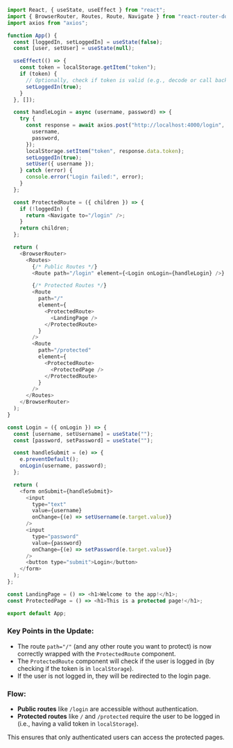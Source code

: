 ```javascript
import React, { useState, useEffect } from "react";
import { BrowserRouter, Routes, Route, Navigate } from "react-router-dom";
import axios from "axios";

function App() {
  const [loggedIn, setLoggedIn] = useState(false);
  const [user, setUser] = useState(null);

  useEffect(() => {
    const token = localStorage.getItem("token");
    if (token) {
      // Optionally, check if token is valid (e.g., decode or call backend)
      setLoggedIn(true);
    }
  }, []);

  const handleLogin = async (username, password) => {
    try {
      const response = await axios.post("http://localhost:4000/login", {
        username,
        password,
      });
      localStorage.setItem("token", response.data.token);
      setLoggedIn(true);
      setUser({ username });
    } catch (error) {
      console.error("Login failed:", error);
    }
  };

  const ProtectedRoute = ({ children }) => {
    if (!loggedIn) {
      return <Navigate to="/login" />;
    }
    return children;
  };

  return (
    <BrowserRouter>
      <Routes>
        {/* Public Routes */}
        <Route path="/login" element={<Login onLogin={handleLogin} />} />

        {/* Protected Routes */}
        <Route
          path="/"
          element={
            <ProtectedRoute>
              <LandingPage />
            </ProtectedRoute>
          }
        />
        <Route
          path="/protected"
          element={
            <ProtectedRoute>
              <ProtectedPage />
            </ProtectedRoute>
          }
        />
      </Routes>
    </BrowserRouter>
  );
}

const Login = ({ onLogin }) => {
  const [username, setUsername] = useState("");
  const [password, setPassword] = useState("");

  const handleSubmit = (e) => {
    e.preventDefault();
    onLogin(username, password);
  };

  return (
    <form onSubmit={handleSubmit}>
      <input
        type="text"
        value={username}
        onChange={(e) => setUsername(e.target.value)}
      />
      <input
        type="password"
        value={password}
        onChange={(e) => setPassword(e.target.value)}
      />
      <button type="submit">Login</button>
    </form>
  );
};

const LandingPage = () => <h1>Welcome to the app!</h1>;
const ProtectedPage = () => <h1>This is a protected page!</h1>;

export default App;
```

### Key Points in the Update:

- The route `path="/"` (and any other route you want to protect) is now correctly wrapped with the `ProtectedRoute` component.
- The `ProtectedRoute` component will check if the user is logged in (by checking if the token is in `localStorage`).
- If the user is not logged in, they will be redirected to the login page.

### Flow:

- **Public routes** like `/login` are accessible without authentication.
- **Protected routes** like `/` and `/protected` require the user to be logged in (i.e., having a valid token in `localStorage`).

This ensures that only authenticated users can access the protected pages.
